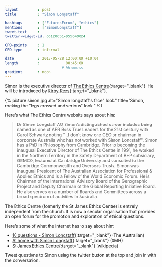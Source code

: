 ```yaml
---
layout         : post
title          : "Simon Longstaff"

hashtags       : ["FuturesForum", "ethics"]
mentions       : ["SimonLongstaff"] 
tweet-text     :
twitter-widget-id: 601206514955649024

CPD-points     : 1
CPD-type       : informal

date           : 2015-05-28 12:00:00 +10:00
length         :            00:45:00
                          # hh:mm:ss
gradient       : noon
---
```

Simon is the executive director of [The Ethics Centre](http://www.ethics.org.au/){:target="_blank"}. He will be introduced by [Kirby Rees](http://twitter.com/TODO){:target="_blank"}.

{% picture simon.jpg alt="Simon longstaff's face" look." title="Simon, rocking the "legs crossed and serious" look." %}

Here's what The Ethics Centre website says about him:

> Dr Simon Longstaff AO
> Simon’s distinguished career includes being named as one of AFR Boss True Leaders for the 21st century with Carol Schwartz noting "…I don’t know one CEO or chairman in corporate Australia who has not worked with Simon Longstaff". Simon has a PhD in Philosophy from Cambridge. Prior to becoming the inaugural Executive Director of The Ethics Centre in 1991, he worked in the Northern Territory in the Safety Department of BHP subsidiary, GEMCO, lectured at Cambridge University and consulted to the Cambridge Commonwealth and Overseas Trusts. Simon was inaugural President of The Australian Association for Professional & Applied Ethics and is a Fellow of the World Economic Forum. He is Chairman of the International Advisory Board of the Genographic Project and Deputy Chairman of the Global Reporting Initiative Board. He also serves on a number of Boards and Committees across a broad spectrum of activities in Australia.
 
The Ethics Centre (formerly the St James Ethics Centre) is entirely independent from the church. It is now a secular organisation that provides an open forum for the promotion and exploration of ethical questions.

Here's some of what the internet has to say about him:

* [10 questions - Simon Longstaff](http://www.theaustralian.com.au/life/weekend-australian-magazine/questions-simon-longstaff/story-e6frg8h6-1226049959062){:target="_blank"} (The Australian)
* [At home with Simon Longstaff](http://www.smh.com.au/national/at-home-with-simon-longstaff-20130504-2izen.html){:target="_blank"} (SMH)
* [St James Ethics Centre](http://en.wikipedia.org/wiki/St_James_Ethics_Centre){:target="_blank"} (wikipedia)

Tweet questions to Simon using the twitter button at the top and join in with the conversation.
